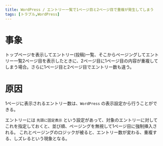 ```yaml
---
title: WordPress / エントリー一覧で1ページ目と2ページ目で重複が発生してしまう
tags: [トラブル,WordPress]
---
```


事象
================================================================================
トップページを表示してエントリー(投稿)一覧、そこからページングしてエントリー一覧2ページ目を表示したときに、2ページ目に1ページ目の内容が重複してしまう場合。さらに1ページ目と2ページ目でエントリー数も違う。


原因
================================================================================
1ページに表示されるエントリー数は、`WordPress` の表示設定から行うことができる。

エントリーには `先頭に固定表示` という設定があって、対象のエントリーに対してこれを指定しておくと、並び順、ページングを無視して1ページ目に強制挿入される。
これとページングのロジックが被ると、エントリー数が変わる、重複する、しズレるという現象となる。


